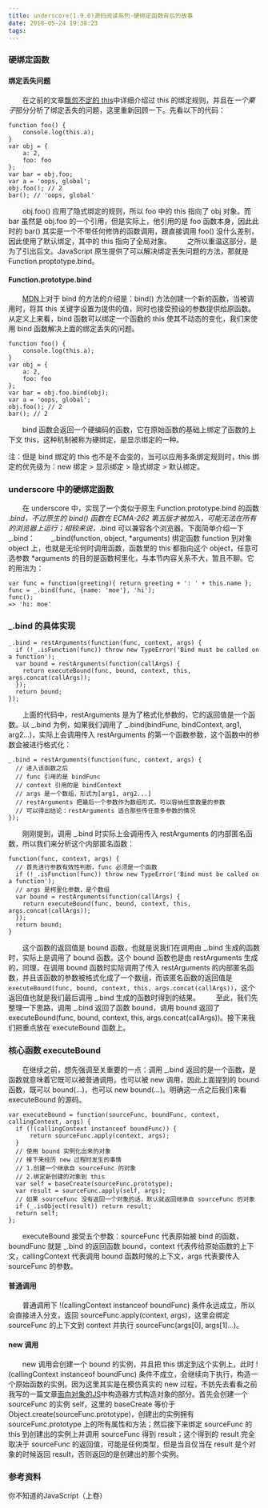 ```yaml
---
title: underscore(1.9.0)源码阅读系列-硬绑定函数背后的故事
date: 2018-05-24 19:38:23
tags:
---
```


### 硬绑定函数

#### 绑定丢失问题
　　在之前的文章[飘忽不定的 this](http://zhuyali.github.io/2018/01/11/%E9%A3%98%E5%BF%BD%E4%B8%8D%E5%AE%9A%E7%9A%84-this/)中详细介绍过 this 的绑定规则，并且在*一个栗子*部分分析了绑定丢失的问题，这里重新回顾一下。先看以下的代码：
```
function foo() {
    console.log(this.a);
}
var obj = {
    a: 2,
    foo: foo
};
var bar = obj.foo;
var a = 'oops, global';
obj.foo(); // 2
bar(); // 'oops, global'
```
　　obj.foo() 应用了隐式绑定的规则，所以 foo 中的 this 指向了 obj 对象。而 bar 虽然是 obj.foo 的一个引用，但是实际上，他引用的是 foo 函数本身，因此此时的 bar() 其实是一个不带任何修饰的函数调用，跟直接调用 foo() 没什么差别，因此使用了默认绑定，其中的 this 指向了全局对象。
　　之所以重温这部分，是为了引出后文。JavaScript 原生提供了可以解决绑定丢失问题的方法，那就是 Function.proptotype.bind。

#### Function.prototype.bind
　　[MDN](https://developer.mozilla.org/zh-CN/docs/Web/JavaScript/Reference/Global_Objects/Function/bind)上对于 bind 的方法的介绍是：bind() 方法创建一个新的函数，当被调用时，将其 this 关键字设置为提供的值，同时也接受预设的参数提供给原函数。从定义上来看，bind 函数可以绑定一个函数的 this 使其不动态的变化，我们来使用 bind 函数解决上面的绑定丢失的问题。
```
function foo() {
    console.log(this.a);
}
var obj = {
    a: 2,
    foo: foo
};
var bar = obj.foo.bind(obj);
var a = 'oops, global';
obj.foo(); // 2
bar(); // 2
```
　　bind 函数会返回一个硬编码的函数，它在原始函数的基础上绑定了函数的上下文 this，这种机制被称为硬绑定，是显示绑定的一种。

注：但是 bind 绑定的 this 也不是不会变的，当可以应用多条绑定规则时，this 绑定的优先级为：new 绑定 > 显示绑定 > 隐式绑定 > 默认绑定。

### underscore 中的硬绑定函数
　　在 underscore 中，实现了一个类似于原生 Function.prototype.bind 的函数 _.bind，不过原生的 bind() 函数在 ECMA-262 第五版才被加入，可能无法在所有的浏览器上运行；相较来说，_.bind 可以兼容各个浏览器。下面简单介绍一下 _.bind：
　　_.bind(function, object, *arguments) 绑定函数 function 到对象 object 上，也就是无论何时调用函数，函数里的 this 都指向这个 object，任意可选参数 *arguments 的目的是函数柯里化，与本节内容关系不大，暂且不聊。它的用法为：
```
var func = function(greeting){ return greeting + ': ' + this.name };
func = _.bind(func, {name: 'moe'}, 'hi');
func();
=> 'hi: moe'
```

### _.bind 的具体实现
```
_.bind = restArguments(function(func, context, args) {
  if (!_.isFunction(func)) throw new TypeError('Bind must be called on a function');
  var bound = restArguments(function(callArgs) {
    return executeBound(func, bound, context, this, args.concat(callArgs));
  });
  return bound;
});
```
　　上面的代码中，restArguments 是为了格式化参数的，它的返回值是一个函数。以 _.bind 为例，如果我们调用了 _.bind(bindFunc, bindContext, arg1, arg2...)，实际上会调用传入 restArguments 的第一个函数参数，这个函数中的参数会被进行格式化：
```
_.bind = restArguments(function(func, context, args) {
  // 进入该函数之后
  // func 引用的是 bindFunc
  // context 引用的是 bindContext
  // args 是一个数组，形式为[arg1, arg2...]
  // restArguments 把最后一个参数作为数组形式，可以容纳任意数量的参数
  // 可以得出结论：restArguments 适合那些传任意多参数的情况
});
```
　　刚刚提到，调用 _.bind 时实际上会调用传入 restArguments 的内部匿名函数，所以我们来分析这个内部匿名函数：
```
function(func, context, args) {
  // 首先进行参数有效性判断，func 必须是一个函数
  if (!_.isFunction(func)) throw new TypeError('Bind must be called on a function');
  // args 是柯里化参数，是个数组
  var bound = restArguments(function(callArgs) {
    return executeBound(func, bound, context, this, args.concat(callArgs));
  });
  return bound;
}
```
　　这个函数的返回值是 bound 函数，也就是说我们在调用由 _.bind 生成的函数时，实际上是调用了 bound 函数。这个 bound 函数也是由 restArguments 生成的，同理，在调用 bound 函数时实际调用了传入 restArguments 的内部匿名函数，并且该函数的参数被格式化成了一个数组，而该匿名函数的返回值是 `executeBound(func, bound, context, this, args.concat(callArgs))`，这个返回值也就是我们最后调用 _.bind 生成的函数时得到的结果。
　　至此，我们先整理一下思路，调用 _.bind 返回了函数 bound，调用 bound 返回了 executeBound(func, bound, context, this, args.concat(callArgs))。接下来我们把重点放在 executeBound 函数上。

### 核心函数 executeBound
　　在继续之前，想先强调至关重要的一点：调用 _.bind 返回的是一个函数，是函数就意味着它既可以被普通调用，也可以被 new 调用，因此上面提到的 bound 函数，既可以 bound(...)，也可以 new bound(...)。明确这一点之后我们来看 executeBound 的源码。
```
var executeBound = function(sourceFunc, boundFunc, context, callingContext, args) {
  if (!(callingContext instanceof boundFunc)) {
      return sourceFunc.apply(context, args);
  }
  // 使用 bound 实例化出来的对象
  // 接下来经历 new 过程时发生的事情
  // 1.创建一个继承自 sourceFunc 的对象
  // 2.绑定新创建的对象到 this
  var self = baseCreate(sourceFunc.prototype);
  var result = sourceFunc.apply(self, args);
  // 如果 sourceFunc 没有返回一个对象的话，默认就返回继承自 sourceFunc 的对象
  if (_.isObject(result)) return result;
  return self;
};
```
　　executeBound 接受五个参数：sourceFunc 代表原始被 bind 的函数，boundFunc 就是 _.bind 的返回函数 bound，context 代表传给原始函数的上下文，callingContext 代表调用 bound 函数时候的上下文，args 代表要传入 sourceFunc 的参数。

#### 普通调用
　　普通调用下 !(callingContext instanceof boundFunc) 条件永远成立，所以会直接进入分支，返回 sourceFunc.apply(context, args)，这里会绑定 sourceFunc 的上下文到 context 并执行 sourceFunc(args[0], args[1]...)。

#### new 调用
　　new 调用会创建一个 bound 的实例，并且把 this 绑定到这个实例上，此时 !(callingContext instanceof boundFunc) 条件不成立，会继续向下执行，构造一个原始函数的实例。因为这里其实是在模仿真实的 new 过程，不妨先去看看之前我写的一篇文章[面向对象的JS](http://zhuyali.github.io/2018/01/12/%E9%9D%A2%E5%90%91%E5%AF%B9%E8%B1%A1%E7%9A%84JS/)中构造器方式构造对象的部分。首先会创建一个 sourceFunc 的实例 self，这里的 baseCreate 等价于 Object.create(sourceFunc.prototype)，创建出的实例拥有 sourceFunc.prototype 上的所有属性和方法；然后接下来绑定 sourceFunc 的 this 到创建出的实例上并调用 sourceFunc 得到 result；这个得到的 result 完全取决于 sourceFunc 的返回值，可能是任何类型，但是当且仅当在 result 是个对象的时候返回 result，否则返回的是创建出的那个实例。

### 参考资料
你不知道的JavaScript（上卷）